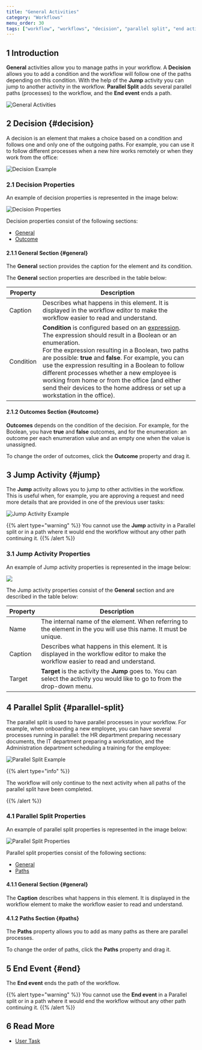```yaml
---
title: "General Activities"
category: "Workflows"
menu_order: 30
tags: ["workflow", "workflows", "decision", "parallel split", "end activity"]
---
```


## 1 Introduction

**General** activities allow you to manage paths in your workflow. A **Decision** allows you to add a condition and the workflow will follow one of the paths depending on this condition. With the help of the **Jump** activity you can jump to another activity in the workflow. **Parallel Split** adds several parallel paths (processes) to the workflow, and the **End event** ends a path. 

![General Activities](attachments/workflows/general.jpg)

## 2 Decision {#decision}

A decision is an element that makes a choice based on a condition and follows one and only one of the outgoing paths. For example, you can use it to follow different processes when a new hire works remotely or when they work from the office:

![Decision Example](attachments/workflows-general-activities/decision-example.jpg)

### 2.1 Decision Properties

An example of decision properties is represented in the image below:

![Decision Properties](attachments/workflows-general-activities/decision-properties.jpg)

Decision properties consist of the following sections:

* [General](#general)
* [Outcome](#outcome)

#### 2.1.1 General Section {#general}

The **General** section provides the caption for the element and its condition.

The **General** section properties are described in the table below:

| Property  | Description                                                  |
| --------- | ------------------------------------------------------------ |
| Caption   | Describes what happens in this element. It is displayed in the workflow editor to make the workflow easier to read and understand. |
| Condition | **Condition** is configured based on an [expression](/refguide/expressions). The expression should result in a Boolean or an enumeration.<br />For the expression resulting in a Boolean, two paths are possible: **true** and **false**. For example, you can use the expression resulting in a Boolean to follow different processes whether a new employee is working from home or from the office (and either send their devices to the home address or set up a workstation in the office).<br /> |

#### 2.1.2 Outcomes Section {#outcome}

**Outcomes** depends on the condition of the decision. For example, for the Boolean, you have **true** and **false** outcomes, and for the enumeration: an outcome per each enumeration value and an empty one when the value is unassigned.  

To change the order of outcomes, click the **Outcome** property and drag it. 

## 3 Jump Activity {#jump}

The **Jump** activity allows you to jump to other activities in the workflow. This is useful when, for example, you are approving a request and need more details that are provided in one of the previous user tasks:

![Jump Activity Example](attachments/workflows-general-activities/jump-example.jpg)

{{% alert type="warning" %}}
You cannot use the **Jump** activity in a Parallel split or in a path where it would end the workflow without any other path continuing it. 
{{% /alert %}}

### 3.1 Jump Activity Properties

An example of Jump activity properties is represented in the image below:

![](attachments/workflows-general-activities/jump-properties.jpg)

The Jump activity properties consist of the **General** section and are described in the table below:

| Property | Description                                                  |
| -------- | ------------------------------------------------------------ |
| Name     | The internal name of the element. When referring to the element in the  you will use this name. It must be unique. |
| Caption  | Describes what happens in this element. It is displayed in the workflow editor to make the workflow easier to read and understand. |
| Target   | **Target** is the activity the **Jump** goes to. You can select the activity you would like to go to from the drop-down menu. |

## 4 Parallel Split {#parallel-split}

The parallel split is used to have parallel processes in your workflow. For example, when onboarding a new employee, you can have several processes running in parallel: the HR department preparing necessary documents, the IT department preparing a workstation, and the Administration department scheduling a training for the employee:

![Parallel Split Example](attachments/workflows-general-activities/parallel-split-example.jpg)

{{% alert type="info" %}}

The workflow will only continue to the next activity when all paths of the parallel split have been completed.

{{% /alert %}}

### 4.1 Parallel Split Properties

An example of parallel split properties is represented in the image below:

![Parallel Split Properties](attachments/workflows-general-activities/parallel-split-properties.jpg)

Parallel split properties consist of the following sections:

* [General](#general)
* [Paths](#paths)

#### 4.1.1 General Section {#general}

The **Caption** describes what happens in this element. It is displayed in the workflow element to make the workflow easier to read and understand.

#### 4.1.2 Paths Section {#paths}

The **Paths** property allows you to add as many paths as there are parallel processes. 

To change the order of paths, click the **Paths** property and drag it.

## 5 End Event {#end}

The **End event** ends the path of the workflow. 

{{% alert type="warning" %}}
You cannot use the **End event** in a Parallel split or in a path where it would end the workflow without any other path continuing it. 
{{% /alert %}}

## 6 Read More

* [User Task](workflows-user-task)